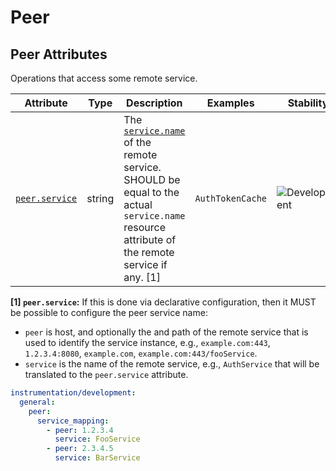 <!-- NOTE: THIS FILE IS AUTOGENERATED. DO NOT EDIT BY HAND. -->
<!-- see templates/registry/markdown/attribute_namespace.md.j2 -->

# Peer

## Peer Attributes

Operations that access some remote service.

| Attribute | Type | Description | Examples | Stability |
|---|---|---|---|---|
| <a id="peer-service" href="#peer-service">`peer.service`</a> | string | The [`service.name`](/docs/resource/README.md#service) of the remote service. SHOULD be equal to the actual `service.name` resource attribute of the remote service if any. [1] | `AuthTokenCache` | ![Development](https://img.shields.io/badge/-development-blue) |

**[1] `peer.service`:** If this is done via declarative configuration, then it MUST be possible to configure the peer service name:
- `peer` is host, and optionally the and path of the remote service that is used to identify the service
   instance, e.g., `example.com:443`, `1.2.3.4:8080`, `example.com`, `example.com:443/fooService`.
- `service` is the name of the remote service, e.g., `AuthService` that will be translated to the
  `peer.service` attribute.


```yaml
instrumentation/development:
  general:
    peer:
      service_mapping:
        - peer: 1.2.3.4
          service: FooService
        - peer: 2.3.4.5
          service: BarService
```
